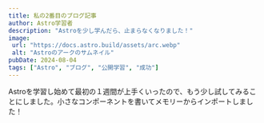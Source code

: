 ```yaml
---
title: 私の2番目のブログ記事
author: Astro学習者
description: "Astroを少し学んだら、止まらなくなりました！"
image:
 url: "https://docs.astro.build/assets/arc.webp"
 alt: "Astroのアークのサムネイル"
pubDate: 2024-08-04
tags: ["Astro", "ブログ", "公開学習", "成功"]
---
```

Astroを学習し始めて最初の１週間が上手くいったので、もう少し試してみることにしました。小さなコンポーネントを書いてメモリーからインポートしました！